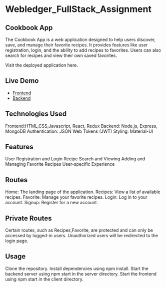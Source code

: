 # Webledger_FullStack_Assignment

## Cookbook App
The Cookbook App is a web application designed to help users discover, save, and manage their favorite recipes.
It provides features like user registration, login, and the ability to add recipes to favorites. Users can also search for recipes and view their own saved favorites.

Visit the deployed application here.
## Live Demo

- [Frontend](https://cookbook-five.vercel.app/)
- [Backend](https://backend-cookbook-app.onrender.com/)

## Technologies Used
Frontend:HTML,CSS,Javascript, React, Redux
Backend: Node.js, Express, MongoDB
Authentication: JSON Web Tokens (JWT)
Styling: Material-UI

## Features
User Registration and Login
Recipe Search and Viewing
Adding and Managing Favorite Recipes
User-specific Experience

## Routes
Home: The landing page of the application.
Recipes: View a list of available recipes.
Favorite: Manage your favorite recipes.
Login: Log in to your account.
Signup: Register for a new account.

## Private Routes
Certain routes, such as Recipes,Favorite, are protected and can only be accessed by logged-in users. Unauthorized users will be redirected to the login page.
## Usage
Clone the repository.
Install dependencies using npm install.
Start the backend server using npm start in the server directory.
Start the frontend using npm start in the client directory.


